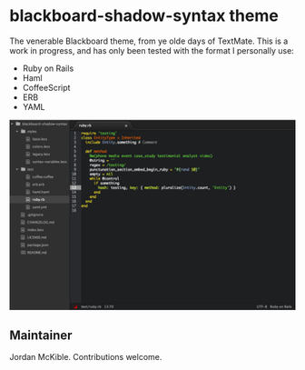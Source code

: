 # blackboard-shadow-syntax theme

The venerable Blackboard theme, from ye olde days of TextMate. This is a work in progress, and has only been tested with the format I personally use:

- Ruby on Rails
- Haml
- CoffeeScript
- ERB
- YAML

![Screenshot](blackboard-shadow.png)


## Maintainer

Jordan McKible. Contributions welcome.
